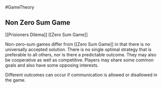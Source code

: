 #GameTheory 

## Non Zero Sum Game

[[Prisioners Dilema]] [[Zero Sum Game]]

Non-zero-sum games differ from [[Zero Sum Game]] in that there is no universally accepted solution. There is no single optimal strategy that is preferable to all others, nor is there a predictable outcome.  They may also be cooperative as well as competitive.  Players may share some common goals and also have some opposing interests.  

Different outcomes can occur if communication is allowed or disallowed in the game. 